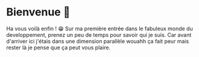 # Bienvenue 👋
Ha vous voilà enfin ! 😁 Sur ma première entrée dans le fabuleux monde du developpement, prenez un peu de temps pour savoir qui je suis.
Car avant d'arriver ici j'étais dans une dimension parallèle wouahh ça fait peur mais rester là je pense que ça peut vous plaire.

